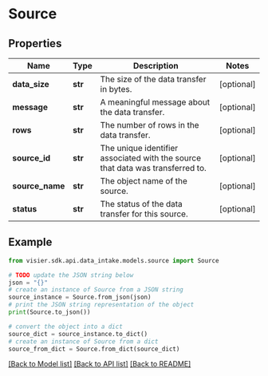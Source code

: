 # Source


## Properties

Name | Type | Description | Notes
------------ | ------------- | ------------- | -------------
**data_size** | **str** | The size of the data transfer in bytes. | [optional] 
**message** | **str** | A meaningful message about the data transfer. | [optional] 
**rows** | **str** | The number of rows in the data transfer. | [optional] 
**source_id** | **str** | The unique identifier associated with the source that data was transferred to. | [optional] 
**source_name** | **str** | The object name of the source. | [optional] 
**status** | **str** | The status of the data transfer for this source. | [optional] 

## Example

```python
from visier.sdk.api.data_intake.models.source import Source

# TODO update the JSON string below
json = "{}"
# create an instance of Source from a JSON string
source_instance = Source.from_json(json)
# print the JSON string representation of the object
print(Source.to_json())

# convert the object into a dict
source_dict = source_instance.to_dict()
# create an instance of Source from a dict
source_from_dict = Source.from_dict(source_dict)
```
[[Back to Model list]](../README.md#documentation-for-models) [[Back to API list]](../README.md#documentation-for-api-endpoints) [[Back to README]](../README.md)


